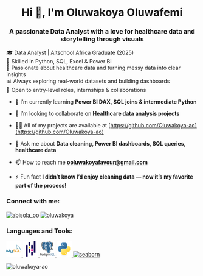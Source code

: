 <h1 align="center">Hi 👋, I'm Oluwakoya Oluwafemi</h1>
<h3 align="center">A passionate Data Analyst with a love for healthcare data and storytelling through visuals</h3>

🎓 Data Analyst | Altschool Africa Graduate (2025)  
🧠 Skilled in Python, SQL, Excel & Power BI  
🔬 Passionate about healthcare data and turning messy data into clear insights  
📊 Always exploring real-world datasets and building dashboards  
📌 Open to entry-level roles, internships & collaborations  


- 🌱 I’m currently learning **Power BI DAX, SQL joins & intermediate Python**

- 👯 I’m looking to collaborate on **Healthcare data analysis projects**

- 👨‍💻 All of my projects are available at [https://github.com/Oluwakoya-ao](https://github.com/Oluwakoya-ao)

- 💬 Ask me about **Data cleaning, Power BI dashboards, SQL queries, healthcare data**

- 📫 How to reach me **ooluwakoyafavour@gmail.com**

- ⚡ Fun fact **I didn’t know I’d enjoy cleaning data — now it’s my favorite part of the process!**

<h3 align="left">Connect with me:</h3>
<p align="left">
<a href="https://twitter.com/abisola_oo" target="blank"><img align="center" src="https://raw.githubusercontent.com/rahuldkjain/github-profile-readme-generator/master/src/images/icons/Social/twitter.svg" alt="abisola_oo" height="30" width="40" /></a>
<a href="https://linkedin.com/in/oluwakoya" target="blank"><img align="center" src="https://raw.githubusercontent.com/rahuldkjain/github-profile-readme-generator/master/src/images/icons/Social/linked-in-alt.svg" alt="oluwakoya" height="30" width="40" /></a>
</p>

<h3 align="left">Languages and Tools:</h3>
<p align="left"> <a href="https://www.mysql.com/" target="_blank" rel="noreferrer"> <img src="https://raw.githubusercontent.com/devicons/devicon/master/icons/mysql/mysql-original-wordmark.svg" alt="mysql" width="40" height="40"/> </a> <a href="https://pandas.pydata.org/" target="_blank" rel="noreferrer"> <img src="https://raw.githubusercontent.com/devicons/devicon/2ae2a900d2f041da66e950e4d48052658d850630/icons/pandas/pandas-original.svg" alt="pandas" width="40" height="40"/> </a> <a href="https://www.postgresql.org" target="_blank" rel="noreferrer"> <img src="https://raw.githubusercontent.com/devicons/devicon/master/icons/postgresql/postgresql-original-wordmark.svg" alt="postgresql" width="40" height="40"/> </a> <a href="https://www.python.org" target="_blank" rel="noreferrer"> <img src="https://raw.githubusercontent.com/devicons/devicon/master/icons/python/python-original.svg" alt="python" width="40" height="40"/> </a> <a href="https://seaborn.pydata.org/" target="_blank" rel="noreferrer"> <img src="https://seaborn.pydata.org/_images/logo-mark-lightbg.svg" alt="seaborn" width="40" height="40"/> </a> </p>

<p><img align="center" src="https://github-readme-stats.vercel.app/api/top-langs?username=oluwakoya-ao&show_icons=true&locale=en&layout=compact" alt="oluwakoya-ao" /></p>
